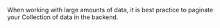 When working with large amounts of data, it is best practice to paginate your Collection of data in the backend.
